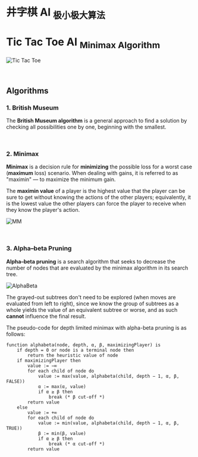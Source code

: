 # 井字棋 AI <sub>极小极大算法</sub>  
# Tic Tac Toe AI <sub>Minimax Algorithm</sub>

![Tic Tac Toe](https://github.com/bugstop/tic-tac-toe-ai-minimax/blob/master/readme_image/game.png)

<br>

## Algorithms

### 1. British Museum

The **British Museum algorithm** is a general approach to find a solution by checking all possibilities one by one, beginning with the smallest.

<br>

### 2. Minimax

**Minimax** is a decision rule for **minimizing** the possible loss for a worst case (**maximum** loss) scenario. When dealing with gains, it is referred to as "maximin" — to maximize the minimum gain.

The **maximin value** of a player is the highest value that the player can be sure to get without knowing the actions of the other players; equivalently, it is the lowest value the other players can force the player to receive when they know the player's action.

![MM](https://github.com/bugstop/tic-tac-toe-ai-minimax/blob/master/readme_image/mm.png)

<br>

### 3. Alpha–beta Pruning

**Alpha–beta pruning** is a search algorithm that seeks to decrease the number of nodes that are evaluated by the minimax algorithm in its search tree.

![AlphaBeta](https://github.com/bugstop/tic-tac-toe-ai-minimax/blob/master/readme_image/ab.png)

The grayed-out subtrees don't need to be explored (when moves are evaluated from left to right), since we know the group of subtrees as a whole yields the value of an equivalent subtree or worse, and as such **cannot** influence the final result.

The pseudo-code for depth limited minimax with alpha-beta pruning is as follows:

```
function alphabeta(node, depth, α, β, maximizingPlayer) is
    if depth = 0 or node is a terminal node then
        return the heuristic value of node
    if maximizingPlayer then
        value := −∞
        for each child of node do
            value := max(value, alphabeta(child, depth − 1, α, β, FALSE))
            α := max(α, value)
            if α ≥ β then
                break (* β cut-off *)
        return value
    else
        value := +∞
        for each child of node do
            value := min(value, alphabeta(child, depth − 1, α, β, TRUE))
            β := min(β, value)
            if α ≥ β then
                break (* α cut-off *)
        return value
```